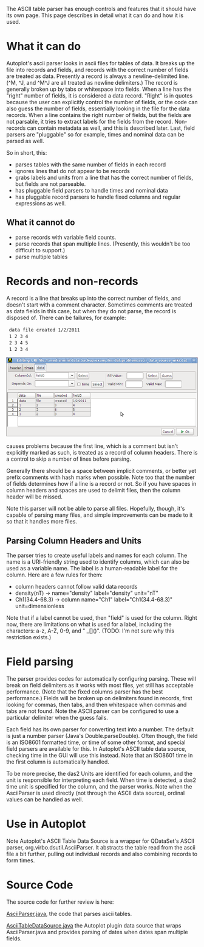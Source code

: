The ASCII table parser has enough controls and features that it should
have its own page. This page describes in detail what it can do and how
it is used.

# What it can do

Autoplot's ascii parser looks in ascii files for tables of data. It
breaks up the file into records and fields, and records with the correct
number of fields are treated as data. Presently a record is always a
newline-delimited line. (^M, ^J, and ^M^J are all treated as newline
delimiters.) The record is generally broken up by tabs or whitespace
into fields. When a line has the "right" number of fields, it is
considered a data record. "Right" is in quotes because the user can
explicitly control the number of fields, or the code can also guess the
number of fields, essentially looking in the file for the data records.
When a line contains the right number of fields, but the fields are not
parsable, it tries to extract labels for the fields from the record.
Non-records can contain metadata as well, and this is described later.
Last, field parsers are "pluggable" so for example, times and nominal
data can be parsed as well.

So in short, this:

  - parses tables with the same number of fields in each record
  - ignores lines that do not appear to be records
  - grabs labels and units from a line that has the correct number of
    fields, but fields are not parseable.
  - has pluggable field parsers to handle times and nominal data
  - has pluggable record parsers to handle fixed columns and regular
    expressions as well.

## What it cannot do

  - parse records with variable field counts.
  - parse records that span multiple lines. (Presently, this wouldn't be
    too difficult to support.)
  - parse multiple tables

# Records and non-records

A record is a line that breaks up into the correct number of fields, and
doesn't start with a comment character. Sometimes comments are treated
as data fields in this case, but when they do not parse, the record is
disposed of. There can be failures, for example:

` data file created 1/2/2011`  
` 1 2 3 4 `  
` 2 3 4 5 `  
` 1 2 3 4`

![ascii\_data\_source\_wiki\_1.png](ascii_data_source_wiki_1.png
"ascii_data_source_wiki_1.png")

causes problems because the first line, which is a comment but isn't
explicitly marked as such, is treated as a record of column headers.
There is a control to skip a number of lines before parsing.

Generally there should be a space between implicit comments, or better
yet prefix comments with hash marks when possible. Note too that the
number of fields determines how if a line is a record or not. So if you
have spaces in column headers and spaces are used to delimit files, then
the column header will be missed.

Note this parser will not be able to parse all files. Hopefully, though,
it's capable of parsing many files, and simple improvements can be made
to it so that it handles more files.

## Parsing Column Headers and Units

The parser tries to create useful labels and names for each column. The
name is a URI-friendly string used to identify columns, which can also
be used as a variable name. The label is a human-readable label for the
column. Here are a few rules for them:

  - column headers cannot follow valid data records
  - density(nT) -\> name="density" label="density" unit="nT"
  - Ch1(34.4-68.3) -\> column name="Ch1" label="Ch1(34.4-68.3)"
    unit=dimensionless

Note that if a label cannot be used, then "field<n>" is used for the
column. Right now, there are limitations on what is used for a label,
including the characters: a-z, A-Z, 0-9, and " \_\[\]()". (TODO: I'm not
sure why this restriction exists.)

# Field parsing

The parser provides codes for automatically configuring parsing. These
will break on field delimiters as it works with most files, yet still
has acceptable performance. (Note that the fixed columns parser has the
best performance.) Fields will be broken up on delimiters found in
records, first looking for commas, then tabs, and then whitespace when
commas and tabs are not found. Note the ASCII parser can be configured
to use a particular delimiter when the guess fails.

Each field has its own parser for converting text into a number. The
default is just a number parser (Java's Double.parseDouble). Often
though, the field is an ISO8601 formatted time, or time of some other
format, and special field parsers are available for this. In Autoplot's
ASCII table data source, checking time in the GUI will use this instead.
Note that an ISO8601 time in the first column is automatically handled.

To be more precise, the das2 Units are identified for each column, and
the unit is responsible for interpreting each field. When time is
detected, a das2 time unit is specified for the column, and the parser
works. Note when the AsciiParser is used directly (not through the ASCII
data source), ordinal values can be handled as well.

# Use in Autoplot

Note Autoplot's ASCII Table Data Source is a wrapper for QDataSet's
ASCII parser, org.virbo.dsutil.AsciiParser. It abstracts the table read
from the ascii file a bit further, pulling out individual records and
also combining records to form times.

# Source Code

The source code for further review is here:

[AsciiParser.java](https://autoplot.svn.sourceforge.net/svnroot/autoplot/autoplot/branches/autoplot2010/QDataSet/src/org/virbo/dsutil/AsciiParser.java),
the code that parses ascii tables.

[AsciiTableDataSource.java](https://autoplot.svn.sourceforge.net/svnroot/autoplot/autoplot/branches/autoplot2010/DataSourcePack/src/org/virbo/ascii/AsciiTableDataSource.java)
the Autoplot plugin data source that wraps AsciiParser.java and provides
parsing of dates when dates span multiple fields.
